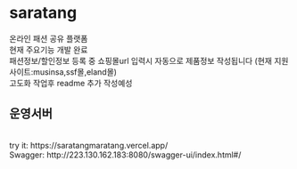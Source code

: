 # saratang
온라인 패션 공유 플랫폼<br>
현재 주요기능 개발 완료<br>
패션정보/할인정보 등록 중 쇼핑몰url 입력시 자동으로 제품정보 작성됩니다 (현재 지원 사이트:musinsa,ssf몰,eland몰)<br>
고도화 작업후 readme 추가 작성예성<br>

## 운영서버
<br>
try it: https://saratangmaratang.vercel.app/
<br>
Swagger: http://223.130.162.183:8080/swagger-ui/index.html#/
